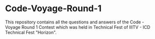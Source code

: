 # Code-Voyage-Round-1
This repository contains all the questions and answers of the Code - Voyage Round 1 Contest which was held in Technical Fest of IIITV - ICD Technical Fest "Horizon".
